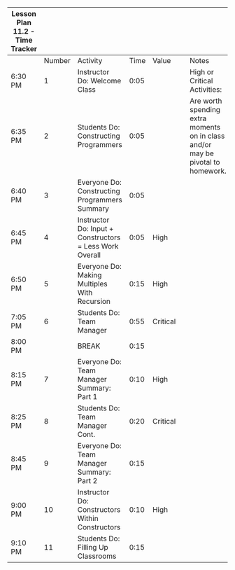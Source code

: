 | Lesson Plan 11.2 - Time Tracker |        |                                                         |      |          |     |                                                                                 |
| ------------------------------- | ------ | ------------------------------------------------------- | ---- | -------- | --- | ------------------------------------------------------------------------------- |
|                                 | Number | Activity                                                | Time | Value    |     | Notes                                                                           |
| 6:30 PM                         | 1      | Instructor Do: Welcome Class                            | 0:05 |          |     | High or Critical Activities:                                                    |
| 6:35 PM                         | 2      | Students Do: Constructing Programmers                   | 0:05 |          |     | Are worth spending extra moments on in class and/or may be pivotal to homework. |
| 6:40 PM                         | 3      | Everyone Do: Constructing Programmers Summary           | 0:05 |          |     |                                                                                 |
| 6:45 PM                         | 4      | Instructor Do: Input + Constructors = Less Work Overall | 0:05 | High     |     |                                                                                 |
| 6:50 PM                         | 5      | Everyone Do: Making Multiples With Recursion            | 0:15 | High     |     |                                                                                 |
| 7:05 PM                         | 6      | Students Do: Team Manager                               | 0:55 | Critical |     |                                                                                 |
| 8:00 PM                         |        | BREAK                                                   | 0:15 |          |     |                                                                                 |
| 8:15 PM                         | 7      | Everyone Do: Team Manager Summary: Part 1               | 0:10 | High     |     |                                                                                 |
| 8:25 PM                         | 8      | Students Do: Team Manager Cont.                         | 0:20 | Critical |     |                                                                                 |
| 8:45 PM                         | 9      | Everyone Do: Team Manager Summary: Part 2               | 0:15 |          |     |                                                                                 |
| 9:00 PM                         | 10     | Instructor Do: Constructors Within Constructors         | 0:10 | High     |     |                                                                                 |
| 9:10 PM                         | 11     | Students Do: Filling Up Classrooms                      | 0:15 |          |     |                                                                                 |
